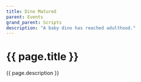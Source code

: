```yaml
---
title: Dino Matured
parent: Events
grand_parent: Scripts
description: "A baby dino has reached adulthood."
---
```

# {{ page.title }}

{{ page.description }}
